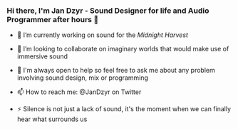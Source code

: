 ### Hi there, I'm Jan Dzyr - Sound Designer for life and Audio Programmer after hours 👋


- 🔭 I’m currently working on sound for the _Midnight Harvest_
- 👯 I’m looking to collaborate on imaginary worlds that would make use of immersive sound
- 💬 I'm always open to help so feel free to ask me about any problem involving sound design, mix or programming
- 📫 How to reach me: @JanDzyr on Twitter

- ⚡ Silence is not just a lack of sound, it's the moment when we can finally hear what surrounds us
